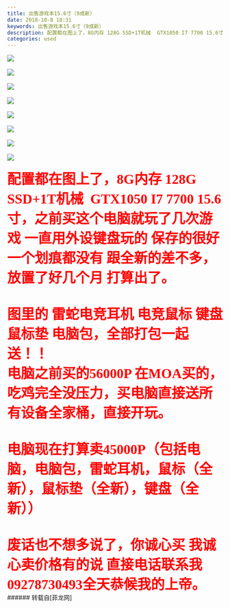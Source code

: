 ```yaml
---
title: 出售游戏本15.6寸（9成新）
date: 2018-10-8 18:31
keywords: 出售游戏本15.6寸（9成新）
description: 配置都在图上了，8G内存 128G SSD+1T机械  GTX1050 I7 7700 15.6寸，之前买这个电脑就玩了几次游戏 一直用外设键盘玩的 保存的很好 一个划痕都没有 跟全新的差不多，放置了好几个月 打算出了。图里的 雷蛇电竞耳机 电竞鼠标 键盘 鼠标垫 电脑包，全部打包一起送！！电脑之前买的56000P 在MOA买的，吃鸡完全没压力，买电脑直接送所有设备全家桶，直接开玩。电脑现在打算卖45000P（包括电脑，电脑包，雷蛇耳机，鼠标（全新），鼠标垫（全新），键盘（全新））废话也不想多说了，你诚心买 我诚心卖价格有的说 直接电话联系我09278730493全天恭候我的上帝。
categories: used
---
```

<td class="t_f" id="postmessage_1975499">


<img aid="959223" data-cf-modified-6ecb8d1b8e1df7de1671d614-="" file="data/attachment/forum/201810/08/182701i1hngo3aoegoch21.jpg.thumb.jpg" id="aimg_959223" inpost="1" onclick="" onmouseover="" src="http://www.flw.ph/data/attachment/forum/201810/08/182701i1hngo3aoegoch21.jpg" style="cursor:pointer" zoomfile="data/attachment/forum/201810/08/182701i1hngo3aoegoch21.jpg"/>


<br/>
<br/>

<img aid="959224" data-cf-modified-6ecb8d1b8e1df7de1671d614-="" file="data/attachment/forum/201810/08/182720y0l7z33yv07hy08r.jpg.thumb.jpg" id="aimg_959224" inpost="1" onclick="" onmouseover="" src="http://www.flw.ph/data/attachment/forum/201810/08/182720y0l7z33yv07hy08r.jpg" style="cursor:pointer" zoomfile="data/attachment/forum/201810/08/182720y0l7z33yv07hy08r.jpg"/>


<br/>
<br/>

<img aid="959225" data-cf-modified-6ecb8d1b8e1df7de1671d614-="" file="data/attachment/forum/201810/08/182734grdkknodlexns1ks.jpg.thumb.jpg" id="aimg_959225" inpost="1" onclick="" onmouseover="" src="http://www.flw.ph/data/attachment/forum/201810/08/182734grdkknodlexns1ks.jpg" style="cursor:pointer" zoomfile="data/attachment/forum/201810/08/182734grdkknodlexns1ks.jpg"/>


<br/>
<br/>

<img aid="959226" data-cf-modified-6ecb8d1b8e1df7de1671d614-="" file="data/attachment/forum/201810/08/182754rfvxhv32l3ry5z3x.jpg.thumb.jpg" id="aimg_959226" inpost="1" onclick="" onmouseover="" src="http://www.flw.ph/data/attachment/forum/201810/08/182754rfvxhv32l3ry5z3x.jpg" style="cursor:pointer" zoomfile="data/attachment/forum/201810/08/182754rfvxhv32l3ry5z3x.jpg"/>


<br/>
<br/>

<img aid="959227" data-cf-modified-6ecb8d1b8e1df7de1671d614-="" file="data/attachment/forum/201810/08/182820araje7ogf7oaioua.jpg.thumb.jpg" id="aimg_959227" inpost="1" onclick="" onmouseover="" src="http://www.flw.ph/data/attachment/forum/201810/08/182820araje7ogf7oaioua.jpg" style="cursor:pointer" zoomfile="data/attachment/forum/201810/08/182820araje7ogf7oaioua.jpg"/>


<br/>
<br/>

<img aid="959228" data-cf-modified-6ecb8d1b8e1df7de1671d614-="" file="data/attachment/forum/201810/08/182904dvxblqx2qtzysrvb.jpg.thumb.jpg" id="aimg_959228" inpost="1" onclick="" onmouseover="" src="http://www.flw.ph/data/attachment/forum/201810/08/182904dvxblqx2qtzysrvb.jpg" style="cursor:pointer" zoomfile="data/attachment/forum/201810/08/182904dvxblqx2qtzysrvb.jpg"/>


<br/>
<br/>

<img aid="959229" data-cf-modified-6ecb8d1b8e1df7de1671d614-="" file="data/attachment/forum/201810/08/182926wvypgs54asgovr11.jpg.thumb.jpg" id="aimg_959229" inpost="1" onclick="" onmouseover="" src="http://www.flw.ph/data/attachment/forum/201810/08/182926wvypgs54asgovr11.jpg" style="cursor:pointer" zoomfile="data/attachment/forum/201810/08/182926wvypgs54asgovr11.jpg"/>


<br/>
<br/>

<img aid="959230" data-cf-modified-6ecb8d1b8e1df7de1671d614-="" file="data/attachment/forum/201810/08/182945vjyrxrje84arrura.jpg.thumb.jpg" id="aimg_959230" inpost="1" onclick="" onmouseover="" src="http://www.flw.ph/data/attachment/forum/201810/08/182945vjyrxrje84arrura.jpg" style="cursor:pointer" zoomfile="data/attachment/forum/201810/08/182945vjyrxrje84arrura.jpg"/>


<br/>
<br/>
<font size="6"><font color="#ff0000"><strong><font face="微软雅黑">配置都在图上了，8G内存 128G SSD+1T机械  GTX1050 I7 7700 15.6寸，之前买这个电脑就玩了几次游戏 一直用外设键盘玩的 保存的很好 一个划痕都没有 跟全新的差不多，放置了好几个月 打算出了。</font><br/>
<br/>
<font face="微软雅黑">图里的 雷蛇电竞耳机 电竞鼠标 键盘 鼠标垫 电脑包，全部打包一起送！！</font><br/>
<font face="微软雅黑">电脑之前买的56000P 在MOA买的，吃鸡完全没压力，买电脑直接送所有设备全家桶，直接开玩。</font><br/>
<br/>
<font face="微软雅黑">电脑现在打算卖45000P（包括电脑，电脑包，雷蛇耳机，鼠标（全新），鼠标垫（全新），键盘（全新））</font><br/>
<br/>
<font face="微软雅黑">废话也不想多说了，你诚心买 我诚心卖价格有的说 直接电话联系我09278730493全天恭候我的上帝。</font></strong></font></font><br/>
</td>
###### 转载自[菲龙网]